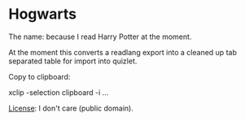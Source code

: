 # Hogwarts

The name: because I read Harry Potter at the moment.

At the moment this converts a readlang export into a cleaned up tab separated table for import into quizlet.

Copy to clipboard:

  xclip -selection clipboard -i ...

[License](./LICENSE): I don't care (public domain).
